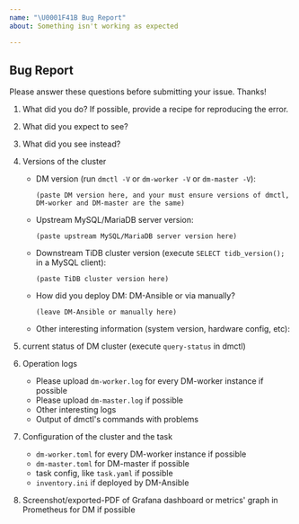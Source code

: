 ```yaml
---
name: "\U0001F41B Bug Report"
about: Something isn't working as expected

---
```


## Bug Report

Please answer these questions before submitting your issue. Thanks!

1. What did you do? If possible, provide a recipe for reproducing the error.

2. What did you expect to see?

3. What did you see instead?

4. Versions of the cluster

    - DM version (run `dmctl -V` or `dm-worker -V` or `dm-master -V`):

        ```
        (paste DM version here, and your must ensure versions of dmctl, DM-worker and DM-master are the same)
        ```

    - Upstream MySQL/MariaDB server version:

        ```
        (paste upstream MySQL/MariaDB server version here)
        ```

    - Downstream TiDB cluster version (execute `SELECT tidb_version();` in a MySQL client):

        ```
        (paste TiDB cluster version here)
        ```

    - How did you deploy DM: DM-Ansible or via manually?

        ```
        (leave DM-Ansible or manually here)
        ```

    - Other interesting information (system version, hardware config, etc):

        >
        >

5. current status of DM cluster (execute `query-status` in dmctl)

6. Operation logs
   - Please upload `dm-worker.log` for every DM-worker instance if possible
   - Please upload `dm-master.log` if possible
   - Other interesting logs
   - Output of dmctl's commands with problems
   
7. Configuration of the cluster and the task
   - `dm-worker.toml` for every DM-worker instance if possible
   - `dm-master.toml` for DM-master if possible
   - task config, like `task.yaml` if possible
   - `inventory.ini` if deployed by DM-Ansible

8. Screenshot/exported-PDF of Grafana dashboard or metrics' graph in Prometheus for DM if possible
